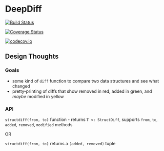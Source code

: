 # DeepDiff

[![Build Status](https://travis-ci.org/ssfrr/StructureDiffs.jl.svg?branch=master)](https://travis-ci.org/ssfrr/StructureDiffs.jl)

[![Coverage Status](https://coveralls.io/repos/ssfrr/StructureDiffs.jl/badge.svg?branch=master&service=github)](https://coveralls.io/github/ssfrr/StructureDiffs.jl?branch=master)

[![codecov.io](http://codecov.io/github/ssfrr/StructureDiffs.jl/coverage.svg?branch=master)](http://codecov.io/github/ssfrr/StructureDiffs.jl?branch=master)

## Design Thoughts

### Goals

* some kind of `diff` function to compare two data structures and see what changed
* pretty-printing of diffs that show removed in red, added in green, and _maybe_ modified in yellow

### API

`structdiff(from, to)` function - returns `T <: StructDiff`, supports `from`, `to`, `added`, `removed`, `modified` methods

OR

`structdiff(from, to)` returns a `(added, removed)` tuple
